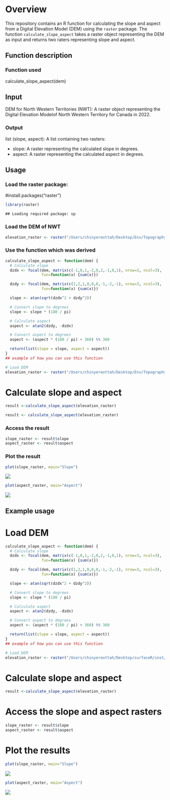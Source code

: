 
# Overview

This repository contains an R function for calculating the slope and
aspect from a Digital Elevation Model (DEM) using the `raster` package.
The function `calculate_slope_aspect` takes a raster object representing
the DEM as input and returns two raters representing slope and aspect.

## Function description

### Function used

calculate_slope_aspect(dem)

## Input

DEM for North Western Territories (NWT): A raster object representing
the Digital Elevation Modelof North Western Territory for Canada in
2022.

### Output

list (slope, aspect): A list containing two rasters:

- slope: A raster representing the calculated slope in degrees.
- aspect: A raster representing the calculated aspect in degrees.

## Usage

### Load the raster package:

\#install.packages(“raster”)

``` r
library(raster)
```

    ## Loading required package: sp

### Load the DEM of NWT

``` r
elevation_raster <- raster("/Users/chinyereottah/Desktop/Env/TopographyR/data-raw/NWTDEM_2022.tif")
```

### Use the function which was derived

``` r
calculate_slope_aspect <- function(dem) {
  # Calculate slope
  dzdx <- focal(dem, matrix(c(-1,0,1,-2,0,2,-1,0,1), nrow=3, ncol=3),
                fun=function(x) {sum(x)})

  dzdy <- focal(dem, matrix(c(1,2,1,0,0,0,-1,-2,-1), nrow=3, ncol=3),
                fun=function(x) {sum(x)})

  slope <- atan(sqrt(dzdx^2 + dzdy^2))

  # Convert slope to degrees
  slope <- slope * (180 / pi)

  # Calculate aspect
  aspect <- atan2(dzdy, -dzdx)

  # Convert aspect to degrees
  aspect <- (aspect * (180 / pi) + 360) %% 360

  return(list(slope = slope, aspect = aspect))
}
## example of how you can use this function

# Load DEM
elevation_raster <- raster("/Users/chinyereottah/Desktop/Env/TopographyR/data-raw/NWTDEM_2022.tif")
```

# Calculate slope and aspect

``` r
result <-calculate_slope_aspect(elevation_raster)

result <- calculate_slope_aspect(elevation_raster)
```

### Access the result

``` r
slope_raster <- result$slope
aspect_raster <- result$aspect
```

### Plot the result

``` r
plot(slope_raster, main="Slope")
```

![](README_files/figure-gfm/unnamed-chunk-6-1.png)<!-- -->

``` r
plot(aspect_raster, main="Aspect")
```

![](README_files/figure-gfm/unnamed-chunk-6-2.png)<!-- -->

## Example usage

# Load DEM

``` r
calculate_slope_aspect <- function(dem) {
  # Calculate slope
  dzdx <- focal(dem, matrix(c(-1,0,1,-2,0,2,-1,0,1), nrow=3, ncol=3),
                fun=function(x) {sum(x)})

  dzdy <- focal(dem, matrix(c(1,2,1,0,0,0,-1,-2,-1), nrow=3, ncol=3),
                fun=function(x) {sum(x)})

  slope <- atan(sqrt(dzdx^2 + dzdy^2))

  # Convert slope to degrees
  slope <- slope * (180 / pi)

  # Calculate aspect
  aspect <- atan2(dzdy, -dzdx)

  # Convert aspect to degrees
  aspect <- (aspect * (180 / pi) + 360) %% 360

  return(list(slope = slope, aspect = aspect))
}
## example of how you can use this function

# Load DEM
elevation_raster <- raster("/Users/chinyereottah/Desktop/surfaceR/inst/extdata/NWT-2023-DEMfill.tif")
```

# Calculate slope and aspect

``` r
result <-calculate_slope_aspect(elevation_raster)
```

# Access the slope and aspect rasters

``` r
slope_raster <- result$slope
aspect_raster <- result$aspect
```

# Plot the results

``` r
plot(slope_raster, main="Slope")
```

![](README_files/figure-gfm/unnamed-chunk-10-1.png)<!-- -->

``` r
plot(aspect_raster, main="Aspect")
```

![](README_files/figure-gfm/unnamed-chunk-10-2.png)<!-- -->
